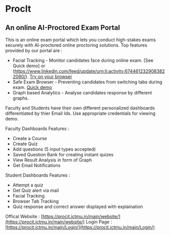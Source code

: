 # ProcIt
## An online AI-Proctored Exam Portal

This is an online exam portal which lets you conduct high-stakes exams securely with AI-proctored online proctoring solutions. Top features provided by our portal are :

* Facial Tracking - Monitor candidates face during online exam. [See Quick demo] or (https://www.linkedin.com/feed/update/urn:li:activity:6744612329083822080/). [Try on your browser ](https://sohampatel46.github.io/Face_model/) 
* Safe Exam Browser - Preventing candidates from switching tabs during exam. [Quick demo](https://www.linkedin.com/feed/update/urn:li:activity:6748860102952009728/)
* Graph based Analytics - Analyse candidates response by different graphs.

Faculty and Students have their own different personalized dashboards differentiated by thier Email Ids. Use appropriate credentials for viewing demo.

Faculty Dashboards Features :
* Create a Course
* Create Quiz
* Add questions (5 input types accepted)
* Saved Question Bank for creating instant quizes
* View Result Analysis in form of Graph
* Get Email Notifications

Student Dashboards Features :
* Attempt a quiz
* Get Quiz alert via mail
* Facial Tracking
* Browser Tab Tracking
* Quiz response and correct answer displayed with explaination

Offical Website : [https://procit.ictmu.in/main/website/](https://procit.ictmu.in/main/website/)
Login Page : [https://procit.ictmu.in/main/Login/](https://procit.ictmu.in/main/Login/)

